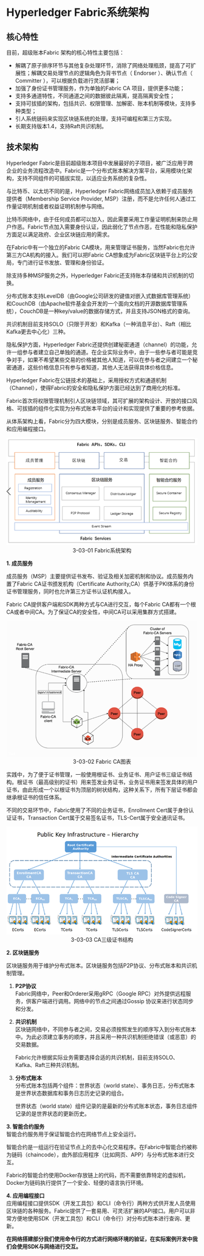 # Hyperledger Fabric系统架构
## 核心特性
目前，超级账本Fabric 架构的核心特性主要包括：

* 解耦了原子排序环节与其他复杂处理环节，消除了网络处理瓶颈，提高了可扩展性；解耦交易处理节点的逻辑角色为背书节点（ Endorser ）、确认节点（ Committer ），可以根据负载进行灵活部署；
* 加强了身份证书管理服务，作为单独的Fabric CA 项目，提供更多功能；
* 支持多通道特性，不同通道之间的数据彼此隔离，提高隔离安全性；
* 支持可拔插的架构，包括共识、权限管理、加解密、账本机制等模块，支持多种类型；
* 引人系统链码来实现区块链系统的处理，支持可编程和第三方实现。
* 长期支持版本1.4，支持Raft共识机制。

## 技术架构
Hyperledger Fabric是目前超级账本项目中发展最好的子项目，被广泛应用于跨企业的业务流程改造中。Fabric是一个分布式账本解决方案平台，采用模块化架构，支持不同组件的可插拔实现，以适应业务系统的复杂性。

与比特币、以太坊不同的是，Hyperledger Fabric网络成员加入依赖于成员服务提供者（Membership Service Provider, MSP）注册，而不是允许任何人通过工作量证明机制或者权益证明机制参与网络。

比特币网络中，由于任何成员都可以加入，因此需要采用工作量证明机制来防止用户作恶。Fabric节点加入需要身份认证，因此弱化了节点作恶，在性能和隐私保护方面足以满足政府、企业区块链应用的需求。

在Fabric中有一个独立的Fabric CA模块，用来管理证书服务，当然Fabric也允许第三方CA机构的接入。我们可以把Fabric CA想象成为Fabric区块链平台上的公安局，专门进行证书发放、管理和身份验证。

除支持多种MSP服务之外，Hyperledger Fabric还支持账本存储和共识机制的切换。

分布式账本支持LevelDB（由Google公司研发的键值对嵌入式数据库管理系统）和CouchDB（由Apache软件基金会开发的一个面向文档的开源数据库管理系统），CouchDB是一种key/value的数据存储方式，并且支持JSON格式的查询。

共识机制目前支持SOLO（只限于开发）和Kafka（一种消息平台）、Raft（相比Kafka更去中心化）三种。

隐私保护方面，Hyperledger Fabric还提供创建秘密通道（channel）的功能，允许一组参与者建立自己单独的通道。在企业实际业务中，由于一些参与者可能是竞争对手，如果不希望某些交易的价格被其他人知道，可以在参与者之间建立一个秘密通道，这些价格信息只有参与者知道，其他人无法获得具体价格信息。

Hyperledger Fabric在公链技术的基础上，采用授权方式和通道机制（Channel），使得Fabric的安全和隐私保护方面已经达到了商用化的标准。

Fabric首次将权限管理机制引人区块链领域，其可扩展的架构设计、开放的接口风格、可拔插的组件化实现为分布式账本平台的设计和实现提供了重要的参考依据。

从体系架构上看，Fabric分为四大模块，分别是成员服务、区块链服务、智能合约和应用编程接口。

<div align=center>


![Fabric系统架构](./pic/fabric_architecture.png)  
3-03-01 Fabric系统架构
</div>

**1. 成员服务**

成员服务（MSP）主要提供证书发布、验证及相关加密机制和协议。成员服务内置了Fabric CA证书颁发机构（Certificate Authority,CA）供基于PKI体系的身份证书管理服务，同时也允许第三方证书认证机构接入。

Fabric CA提供客户端和SDK两种方式与CA进行交互，每个Fabric CA都有一个根CA或者中间CA。为了保证CA的安全性，中间CA可以采用集群方式搭建。

<div align=center>


![Fabric CA图表](./pic/fabric_ca_diagram.png)  
3-03-02 Fabric CA图表
</div>

实践中，为了便于证书管理，一般使用根证书、业务证书、用户证书三级证书结构。根证书（最高级别的证书）用来签发业务证书，业务证书用来签发具体的用户证书，由此形成一个以根证书为顶层的树状结构，这种关系下，所有下层证书都会继承根证书的信任体系。

不同的交易环节中，Fabric使用了不同的业务证书，Enrollment Cert属于身份认证证书，Transaction Cert属于交易签名证书，TLS-Cert属于安全通讯证书。

<div align=center>


![CA三级证书结构](./pic/public_key_infrastructure.png)  
3-03-03 CA三级证书结构
</div>

**2. 区块链服务**

区块链服务用于维护分布式账本。区块链服务包括P2P协议、分布式账本和共识机制管理。

1. **P2P协议**  
  Fabric网络中，Peer和Orderer采用gRPC（Google RPC）对外提供远程服务，供客户端进行调用。网络中的节点之间通过Gossip 协议来进行状态同步和分发。

2. **共识机制**  
   区块链网络中，不同参与者之间，交易必须按照发生的顺序写入到分布式账本中。为此必须建立事务的顺序，并且采用一种共识机制拒绝错误（或恶意）的交易数据。
   
   Fabric允许根据实际业务需要选择合适的共识机制，目前支持SOLO、Kafka、Raft三种共识机制。

3. **分布式账本**  
   分布式账本包括两个组件：世界状态（world state）、事务日志，分布式账本是世界状态数据库和事务日志历史记录的组合。
   
   世界状态（world state）组件记录的是最新的分布式账本状态，事务日志组件记录的是世界状态的更新历史。

**3. 智能合约服务**  
   智能合约服务用于保证智能合约在网络节点上安全运行。
   
   智能合约是一组运行在验证节点上的去中心化交易程序。在Fabric中智能合约被称为链码（chaincode），由外部应用程序（比如网页、APP）与分布式账本进行交互。
   
   Fabric的智能合约使用Docker存放链上的代码，而不需要依靠特定的虚拟机，Docker为链码执行提供了一个安全、轻便的语言执行环境。

**4. 应用编程接口**  
   应用编程接口提供SDK（开发工具包）和CLI（命令行）两种方式供开发人员使用区块链的各种服务。Fabric提供了一套易用、可灵活扩展的API接口。用户可以非常方便地使用SDK（开发工具包）和CLI（命令行）对分布式账本进行查询、更新。

   **在网络搭建部分我们使用命令行的方式进行网络环境的验证，在实际案例开发中我们会使用SDK与网络进行交互。**
